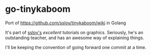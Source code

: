 # go-tinykaboom

Port of https://github.com/ssloy/tinykaboom/wiki in Golang

It's part of [ssloy's](https://github.com/ssloy) *excellent* tutorials on graphics. Seriously, he's an outstanding teacher, and has an awesome way of explaining things.

I'll be keeping the convention of going forward one commit at a time.


